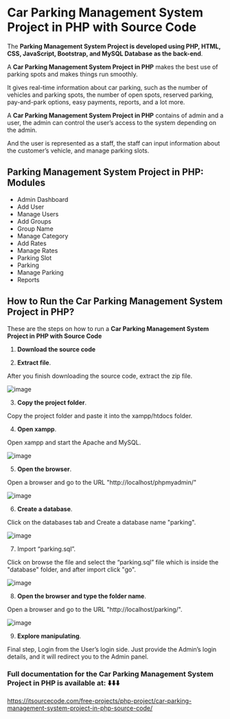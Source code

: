 # Car Parking Management System Project in PHP with Source Code

The **Parking Management System Project is developed using PHP, HTML, CSS, JavaScript, Bootstrap, and MySQL Database as the back-end**.

A **Car Parking Management System Project in PHP** makes the best use of parking spots and makes things run smoothly.

It gives real-time information about car parking, such as the number of vehicles and parking spots, the number of open spots, reserved parking, pay-and-park options, easy payments, reports, and a lot more.

A **Car Parking Management System Project in PHP** contains of admin and a user, the admin can control the user’s access to the system depending on the admin.

And the user is represented as a staff, the staff can input information about the customer’s vehicle, and manage parking slots.

## Parking Management System Project in PHP: Modules

* Admin Dashboard
* Add User
* Manage Users
* Add Groups
* Group Name
* Manage Category
* Add Rates
* Manage Rates
* Parking Slot
* Parking
* Manage Parking
* Reports

## How to Run the Car Parking Management System Project in PHP?
These are the steps on how to run a **Car Parking Management System Project in PHP with Source Code**

1. **Download the source code**

2. **Extract file**.

After you finish downloading the source code, extract the zip file.

![image](https://github.com/user-attachments/assets/ada26caf-500f-474e-8948-37603fc0913b)

3. **Copy the project folder**.

Copy the project folder and paste it into the xampp/htdocs folder.

4. **Open xampp**.

Open xampp and start the Apache and MySQL.

![image](https://github.com/user-attachments/assets/58f9e971-04e3-4229-bfd5-93aed5449beb)

5. **Open the browser**.

Open a browser and go to the URL "http://localhost/phpmyadmin/"

![image](https://github.com/user-attachments/assets/d1fe1ea6-9a63-4fb7-bd24-9c1170188fed)

6. **Create a database**.

Click on the databases tab and Create a database name "parking".

![image](https://github.com/user-attachments/assets/ec58096b-c93e-423e-afce-18b1716b0ead)

7. Import “parking.sql”.

Click on browse the file and select the “parking.sql” file which is inside the "database" folder, and after import click "go".

![image](https://github.com/user-attachments/assets/59da5208-6218-40c2-9585-aa26e987a33f)

8. **Open the browser and type the folder name**.

Open a browser and go to the URL "http://localhost/parking/".

![image](https://github.com/user-attachments/assets/35adec57-8f19-4f6b-b2f5-71f5597c4115)

9. **Explore manipulating**.

Final step, Login from the User’s login side. Just provide the Admin’s login details, and it will redirect you to the Admin panel.


### Full documentation for the Car Parking Management System Project in PHP is available at: ⬇️⬇️⬇️

https://itsourcecode.com/free-projects/php-project/car-parking-management-system-project-in-php-source-code/

